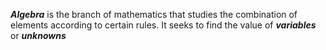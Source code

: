 ***Algebra*** is the branch of mathematics that studies the combination of elements according to certain rules. It seeks to find the value of ***variables*** or ***unknowns***
